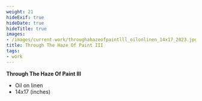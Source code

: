 ```yaml
---
weight: 21
hideExif: true
hideDate: true
hideTitle: true
images:
- /images/current-work/throughahazeofpaintlll_oilonlinen_14x17_2023.jpg
title: Through The Haze Of Paint III
tags:
- work
---
```

**Through The Haze Of Paint III**
- Oil on linen
- 14x17 (inches)